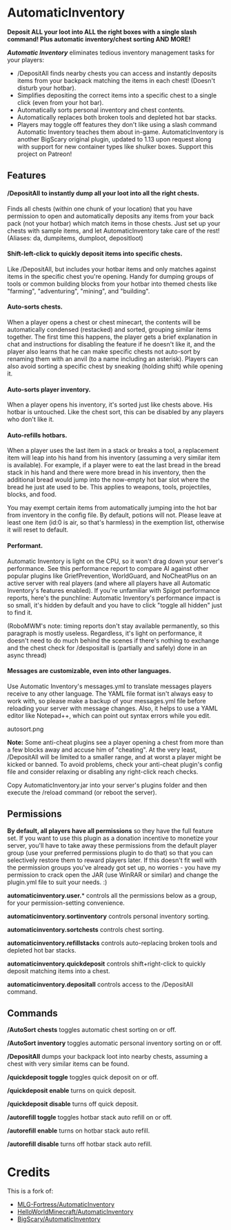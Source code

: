 # AutomaticInventory
**Deposit ALL your loot into ALL the right boxes with a single slash command!
Plus automatic inventory/chest sorting AND MORE!**

_**Automatic Inventory**_ eliminates tedious inventory management tasks for your players:

- /DepositAll finds nearby chests you can access and instantly deposits items from your backpack matching the items in each chest! (Doesn't disturb your hotbar).
- Simplifies depositing the correct items into a specific chest to a single click (even from your hot bar).
- Automatically sorts personal inventory and chest contents.
- Automatically replaces both broken tools and depleted hot bar stacks.
- Players may toggle off features they don't like using a slash command Automatic Inventory teaches them about in-game.
AutomaticInventory is another BigScary original plugin, updated to 1.13 upon request along with support for new container types like shulker boxes. Support this project on Patreon!

## Features

#### /DepositAll to instantly dump all your loot into all the right chests.
Finds all chests (within one chunk of your location) that you have permission to open and automatically deposits any items from your back pack (not your hotbar) which match items in those chests. Just set up your chests with sample items, and let AutomaticInventory take care of the rest! (Aliases: da, dumpitems, dumploot, depositloot)

#### Shift-left-click to quickly deposit items into specific chests.
Like /DepositAll, but includes your hotbar items and only matches against items in the specific chest you're opening. Handy for dumping groups of tools or common building blocks from your hotbar into themed chests like "farming", "adventuring", "mining", and "building".

#### Auto-sorts chests.
When a player opens a chest or chest minecart, the contents will be automatically condensed (restacked) and sorted, grouping similar items together. The first time this happens, the player gets a brief explanation in chat and instructions for disabling the feature if he doesn't like it, and the player also learns that he can make specific chests not auto-sort by renaming them with an anvil (to a name including an asterisk). Players can also avoid sorting a specific chest by sneaking (holding shift) while opening it.

#### Auto-sorts player inventory.
When a player opens his inventory, it's sorted just like chests above. His hotbar is untouched. Like the chest sort, this can be disabled by any players who don't like it.

#### Auto-refills hotbars.
When a player uses the last item in a stack or breaks a tool, a replacement item will leap into his hand from his inventory (assuming a very similar item is available). For example, if a player were to eat the last bread in the bread stack in his hand and there were more bread in his inventory, then the additional bread would jump into the now-empty hot bar slot where the bread he just ate used to be. This applies to weapons, tools, projectiles, blocks, and food.

You may exempt certain items from automatically jumping into the hot bar from inventory in the config file. By default, potions will not. Please leave at least one item (id:0 is air, so that's harmless) in the exemption list, otherwise it will reset to default.

#### Performant.
Automatic Inventory is light on the CPU, so it won't drag down your server's performance. See this performance report to compare AI against other popular plugins like GriefPrevention, WorldGuard, and NoCheatPlus on an active server with real players (and where all players have all Automatic Inventory's features enabled). If you're unfamiliar with Spigot performance reports, here's the punchline: Automatic Inventory's performance impact is so small, it's hidden by default and you have to click "toggle all hidden" just to find it.



(RoboMWM's note: timing reports don't stay available permanently, so this paragraph is mostly useless. Regardless, it's light on performance, it doesn't need to do much behind the scenes if there's nothing to exchange and the chest check for /despositall is (partially and safely) done in an async thread)

#### Messages are customizable, even into other languages.
Use Automatic Inventory's messages.yml to translate messages players receive to any other language. The YAML file format isn't always easy to work with, so please make a backup of your messages.yml file before reloading your server with message changes. Also, it helps to use a YAML editor like Notepad++, which can point out syntax errors while you edit.

autosort.png

**Note:** Some anti-cheat plugins see a player opening a chest from more than a few blocks away and accuse him of "cheating". At the very least, /DepositAll will be limited to a smaller range, and at worst a player might be kicked or banned. To avoid problems, check your anti-cheat plugin's config file and consider relaxing or disabling any right-click reach checks.

Copy AutomaticInventory.jar into your server's plugins folder and then execute the /reload command (or reboot the server).

## Permissions

**By default, all players have all permissions** so they have the full feature set. If you want to use this plugin as a donation incentive to monetize your server, you'll have to take away these permissions from the default player group (use your preferred permissions plugin to do that) so that you can selectively restore them to reward players later. If this doesn't fit well with the permission groups you've already got set up, no worries - you have my permission to crack open the JAR (use WinRAR or similar) and change the plugin.yml file to suit your needs. :)

**automaticinventory.user.*** controls all the permissions below as a group, for your permission-setting convenience.

**automaticinventory.sortinventory** controls personal inventory sorting.

**automaticinventory.sortchests** controls chest sorting.

**automaticinventory.refillstacks** controls auto-replacing broken tools and depleted hot bar stacks.

**automaticinventory.quickdeposit** controls shift+right-click to quickly deposit matching items into a chest.

**automaticinventory.depositall** controls access to the /DepositAll command.

## Commands
**/AutoSort chests** toggles automatic chest sorting on or off.

**/AutoSort inventory** toggles automatic personal inventory sorting on or off.

**/DepositAll** dumps your backpack loot into nearby chests, assuming a chest with very similar items can be found.

**/quickdeposit toggle** toggles quick deposit on or off.

**/quickdeposit enable** turns on quick deposit.

**/quickdeposit disable** turns off quick deposit.

**/autorefill toggle** toggles hotbar stack auto refill on or off.

**/autorefill enable** turns on hotbar stack auto refill.

**/autorefill disable** turns off hotbar stack auto refill.

# Credits
This is a fork of:
- [MLG-Fortress/AutomaticInventory](https://github.com/MLG-Fortress/AutomaticInventory)
- [HelloWorldMinecraft/AutomaticInventory](https://github.com/HelloWorldMinecraft/AutomaticInventory)
- [BigScary/AutomaticInventory](https://github.com/BigScary/AutomaticInventory)
